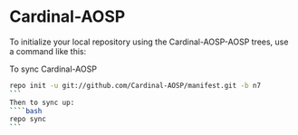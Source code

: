 Cardinal-AOSP
===================

To initialize your local repository using the Cardinal-AOSP-AOSP trees, use a command like this:

To sync Cardinal-AOSP
````bash
repo init -u git://github.com/Cardinal-AOSP/manifest.git -b n7
```
Then to sync up:
````bash
repo sync
```
